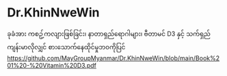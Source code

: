 # Dr.KhinNweWin

ခုခံအား ကစဥ့်ကလျားဖြစ်ခြင်း၊ နာတာရှည်ရောဂါများ၊ ဗီတာမင် D3 နှင့် သက်ရှည်ကျန်းမာလိုလျှင် စားသောက်နေထိုင်မှုဘ၀ကိုပြင်<br/>
https://github.com/MayGroupMyanmar/Dr.KhinNweWin/blob/main/Book%201%20-%20Vitamin%20D3.pdf
